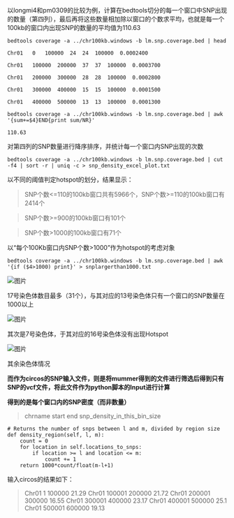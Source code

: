 以longmi4和pm0309的比较为例，计算在bedtools切分的每一个窗口中SNP出现的数量（第四列），最后再将这些数量相加除以窗口的个数求平均，也就是每一个100kb的窗口内出现SNP的数量的平均值为110.63

    bedtools coverage -a ../chr100kb.windows -b lm.snp.coverage.bed | head
    
    Chr01	0	100000	24	24	100000	0.0002400
    
    Chr01	100000	200000	37	37	100000	0.0003700
    
    Chr01	200000	300000	28	28	100000	0.0002800
    
    Chr01	300000	400000	15	15	100000	0.0001500
    
    Chr01	400000	500000	13	13	100000	0.0001300
    
    bedtools coverage -a ../chr100kb.windows -b lm.snp.coverage.bed | awk '{sum+=$4}END{print sum/NR}'
    
    110.63

对第四列的SNP数量进行降序排序，并统计每一个窗口内SNP出现的次数

    bedtools coverage -a ../chr100kb.windows -b lm.snp.coverage.bed | cut -f4 | sort -r | uniq -c > snp_density_excel_plot.txt
    
以不同的阈值判定hotspot的划分，结果显示：

>SNP个数<=110的100kb窗口共有5966个，SNP个数>=110的100kb窗口有2414个

>SNP个数>=900的100kb窗口有101个

>SNP个数>1000的100kb窗口有71个

以“每个100Kb窗口内SNP个数>1000”作为hotspot的考虑对象

    bedtools coverage -a ../chr100kb.windows -b lm.snp.coverage.bed | awk '{if ($4>1000) print}' > snplargerthan1000.txt
    
![图片](https://user-images.githubusercontent.com/76728625/157382001-4f09014c-0f0b-4b1a-99f7-41df6d41a458.png)

17号染色体数目最多（31个），与其对应的13号染色体只有一个窗口的SNP数量在1000以上

![图片](https://user-images.githubusercontent.com/76728625/157382292-21943067-6599-4715-afe3-3dd7c8529dce.png)

其次是7号染色体，于其对应的16号染色体没有出现Hotspot 

![图片](https://user-images.githubusercontent.com/76728625/157383037-0809d059-12f4-4097-b17e-26c11950b0f3.png)

其余染色体情况

**而作为circos的SNP输入文件，则是将mummer得到的文件进行筛选后得到只有SNP的vcf文件，将此文件作为python脚本的Input进行计算**

**得到的是每个窗口内的SNP密度（而非数量）**

> chrname   start   end snp_density_in_this_bin_size

    # Returns the number of snps between l and m, divided by region size
    def density_region(self, l, m):
        count = 0
        for location in self.locations_to_snps:
            if location >= l and location <= m:
                count += 1
        return 1000*count/float(m-l+1)

输入circos的结果如下：

> Chr01	1	100000	21.29
Chr01	100001	200000	21.72
Chr01	200001	300000	16.55
Chr01	300001	400000	23.17
Chr01	400001	500000	25.1
Chr01	500001	600000	19.13

